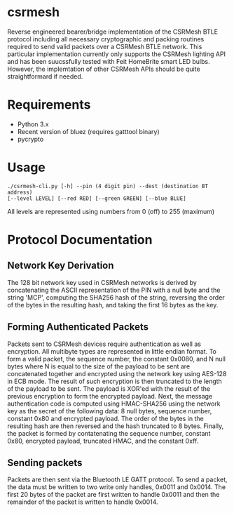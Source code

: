 # csrmesh
Reverse engineered bearer/bridge implementation of the CSRMesh BTLE protocol including all necessary cryptographic and packing routines required to send valid packets over a CSRMesh BTLE network. This particular implementation currently only supports the CSRMesh lighting API and has been suucssfully tested with Feit HomeBrite smart LED bulbs. However, the implemtation of other CSRMesh APIs should be quite straightformard if needed.

# Requirements
 * Python 3.x
 * Recent version of bluez (requires gatttool binary)
 * pycrypto

# Usage
    ./csrmesh-cli.py [-h] --pin (4 digit pin) --dest (destination BT address) 
    [--level LEVEL] [--red RED] [--green GREEN] [--blue BLUE]
All levels are represented using numbers from 0 (off) to 255 (maximum)

# Protocol Documentation
## Network Key Derivation
The 128 bit network key used in CSRMesh networks is derived by concatenating the ASCII representation of the PIN with a null byte and the string 'MCP', computing the SHA256 hash of the string, reversing the order of the bytes in the resulting hash, and taking the first 16 bytes as the key.

## Forming Authenticated Packets
Packets sent to CSRMesh devices require authentication as well as encryption. All multibyte types are represented in little endian format. To form a valid packet, the sequence number, the constant 0x0080, and N null bytes where N is equal to the size of the payload to be sent are concatenated together and encrypted using the network key using AES-128 in ECB mode. The result of such encryption is then truncated to the length of the payload to be sent. The payload is XOR'ed with the result of the previous encryption to form the encrypted payload. Next, the message authentication code is computed using HMAC-SHA256 using the network key as the secret of the following data: 8 null bytes, sequence number, constant 0x80 and encrypted payload. The order of the bytes in the resulting hash are then reversed and the hash truncated to 8 bytes. Finally, the packet is formed by contatenating the sequence number, constant 0x80, encrypted payload, truncated HMAC, and the constant 0xff.

## Sending packets
Packets are then sent via the Bluetooth LE GATT protocol. To send a packet, the data must be written to two write only handles, 0x0011 and 0x0014. The first 20 bytes of the packet are first written to handle 0x0011 and then the remainder of the packet is written to handle 0x0014.
